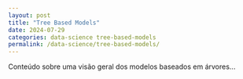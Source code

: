 ```yaml
---
layout: post
title: "Tree Based Models"
date: 2024-07-29
categories: data-science tree-based-models
permalink: /data-science/tree-based-models/
---
```


Conteúdo sobre uma visão geral dos modelos baseados em árvores...
